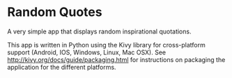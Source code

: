 Random Quotes
=============

A very simple app that displays random inspirational quotations.

This app is written in Python using the Kivy library for cross-platform support (Android, IOS, Windows, Linux, Mac OSX).  See http://kivy.org/docs/guide/packaging.html for instructions on packaging the application for the different platforms.
